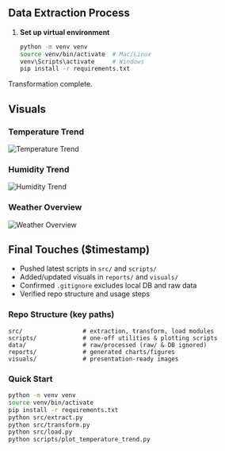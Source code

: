## Data Extraction Process

1. **Set up virtual environment**
   ```bash
   python -m venv venv
   source venv/bin/activate  # Mac/Linux
   venv\Scripts\activate     # Windows
   pip install -r requirements.txt


Transformation complete. 
## Visuals

###  Temperature Trend
![Temperature Trend](reports/temperature_trend_v2.png)

###  Humidity Trend
![Humidity Trend](reports/humidity_trend_v2.png)

###  Weather Overview
![Weather Overview](reports/weather_overview_v2.png)
## Final Touches ($timestamp)

- Pushed latest scripts in `src/` and `scripts/`
- Added/updated visuals in `reports/` and `visuals/`
- Confirmed `.gitignore` excludes local DB and raw data
- Verified repo structure and usage steps

### Repo Structure (key paths)
```
src/                 # extraction, transform, load modules
scripts/             # one-off utilities & plotting scripts
data/                # raw/processed (raw/ & DB ignored)
reports/             # generated charts/figures
visuals/             # presentation-ready images
```

### Quick Start
```bash
python -m venv venv
source venv/bin/activate
pip install -r requirements.txt
python src/extract.py
python src/transform.py
python src/load.py
python scripts/plot_temperature_trend.py
```



